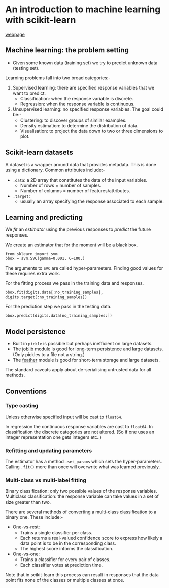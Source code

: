 # An introduction to machine learning with scikit-learn

[webpage](https://scikit-learn.org/stable/tutorial/basic/tutorial.html)

## Machine learning: the problem setting

* Given some known data (training set) we try to predict unknown data (testing set).

Learning problems fall into two broad categories:-

1. Supervised learning: there are specified response variables that we want to predict.
	* Classification: when the response variable is discrete.
	* Regression: when the response variable is continuous.
2. Unsupervised learning: no specified response variables. The goal could be:-
	* Clustering: to discover groups of similar examples.
	* Density estimation: to determine the distribution of data.
	* Visualisation: to project the data down to two or three dimensions to plot.

## Scikit-learn datasets

A dataset is a wrapper around data that provides metadata.
This is done using a dictionary.
Common attributes include:-
* `.data`: a 2D array that constitutes the data of the input variables.
	* Number of rows = number of samples.
	* Number of columns = number of features/attributes.
* `.target`: 
	* usually an array specifying the response associated to each sample.

## Learning and predicting

We *fit* an *estimator* using the previous responses to *predict* the future responses.

We create an estimator that for the moment will be a black box.

```
from sklearn import svm
bbox = svm.SVC(gamma=0.001, C=100.)
```

The arguments to `SVC` are called hyper-parameters.
Finding good values for these requires extra work.

For the fitting process we pass in the training data and responses.

```
bbox.fit(digits.data[:no_training_samples], digits.target[:no_training_samples])
```

For the prediction step we pass in the testing data.

```
bbox.predict(digits.data[no_training_samples:])
```

## Model persistence

* Built in `pickle` is possible but perhaps inefficient on large datasets.
* The [joblib](https://joblib.readthedocs.io/en/latest/) module is good for long-term persistence and large datasets. (Only pickles to a file not a string.)
* The [feather](https://github.com/wesm/feather) module is good for short-term storage and large datasets.

The standard caveats apply about de-serialising untrusted data for all methods.

## Conventions

### Type casting

Unless otherwise specified input will be cast to `float64`.

In regression the continuous response variables are cast to `float64`.
In classification the discrete categories are not altered. 
(So if one uses an integer representation one gets integers etc..)

### Refitting and updating parameters

The estimator has a method `.set_params` which sets the hyper-parameters.
Calling `.fit()` more than once will overwrite what was learned previously.

### Multi-class vs multi-label fitting

Binary classification: only two possible values of the response variables.
Multiclass classification: the response variable can take values in a set of size greater than two.

There are several methods of converting a multi-class classification to a binary one.
These include:-
* One-vs-rest:
	* Trains a single classifier per class.
	* Each returns a real-valued confidence score to express how likely a data point is to be in the corresponding class.
	* The highest score informs the classification.
* One-vs-one:
	* Trains a classifier for every pair of classes.
	* Each classifier votes at prediction time.

Note that in scikit-learn this process can result in responses that the data point fits none of the classes or multiple classes at once.